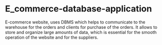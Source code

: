 # E_commerce-database-application
E-commerce website, uses DBMS which helps to communicate to the warehouse for the orders and clients for purchase of the orders. It allows to store and organize large amounts of data, which is essential for the smooth operation of the website and for the suppliers. 
